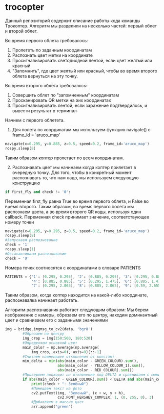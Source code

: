# trocopter

Данный репозиторий содержит описание работы кода команды Трокоптер.
Алгоритм мы разделили на несколько частей: первый облет и второй облет.

Во время первого облета требовалось:
1) Пролететь по заданным координатам
2) Распознать цвет метки на координате
3) Просигнализировать светодиодной лентой, если цвет желтый или красный
4) "Запомнить", где цвет желтый или красный, чтобы во время второго облета вернуться на эту точку.

Во время второго облета требовалось:
1) Совершить облет по "запомненным" координатам
2) Просканировать QR метки на эих координатах
3) Просигнализировать лентой, если заражение подтвердилось, и вывести результат в терминал 

Начнем с первого облетета.
1) Для полета по координатам мы используем функцию navigate() с frame_id = 'aruco_map'
```python
navigate(x=0.295, y=0.885, z=0.5, speed=0.2, frame_id='aruco_map')
rospy.sleep(8)
```
Таким образом коптер пролетает по всем координатам.

2) Распознавать цвет мы начинаем когда коптер прилетает в очередную точку. Для того, чтобы в конкретный момент распознавать то, что нам надо, мы используем следующую конструкцию
```python
if first_fly and check != '0':
```
Переменная first_fly равна True во время первого облета, и False во время второго. Таким образом, во время первого полета мы распознаем цвета, а во время второго QR коды, используя один callback.
Переменная check принимает значение, соответствующее номеру точки
```python
navigate(x=0.295, y=0.295, z=0.5, speed=0.2, frame_id='aruco_map')
rospy.sleep(8)
#Запускаем распознование
check = '1'
rospy.sleep(1)
#Останавливаем распознование
check = '0'
```
Номера точек соотносятся с координатами в словаре PATIENTS
```python
PATIENTS = {'1': [0.295, 0.295], '2': [0.885, 0.295], '3': [0.295, 0.885],
            '4': [0.885, 0.885], '5': [0.295, 1.475], '6': [0.885, 1.475],
            '7': [0.295, 2.065], '8': [0.885, 2.065], '9': [0.59, 2.655]}
```
Таким образом, когда коптер находится на какой-либо координате, распознавалка начинает работать.

Алгоритм распознавания работает следующим образом:
Мы берем изображение с камеры, обрезаем его по центру, находим доминантный цвет и сравниваем его с заданными значениями
```python
img = bridge.imgmsg_to_cv2(data, 'bgr8')
        #Обрезаем по центру
        img_crop = img[150:500, 180:520]
        #Определяем основной цвет
        main_color = np.average(np.average(
            img_crop, axis=0), axis=0)[::-1]
        #Считаем наименьшее отклонения от констант
        min_delta = min(abs(main_color - GREEN_COLOUR).sum(),
                        abs(main_color - YELLOW_COLOUR_1).sum(),
                        abs(main_color - RED_COLOUR).sum())
        #Проверяем подходит ли отклонение под DELTA и сравниваем с минимальным
        if abs(main_color - GREEN_COLOUR).sum() < DELTA and abs(main_color - GREEN_COLOUR).sum() == min_delta:
            print(check + ": Зелёный")
            #Помещаем текст на фото
            cv2.putText(img, "Зеленый", (x + w, y + h),
                        cv2.FONT_HERSHEY_COMPLEX, 1, (0, 255, 0), 3)
            #Добавляем в массив цвет
            arr.append("green")
```
